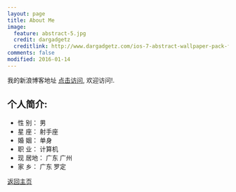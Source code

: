 ```yaml
---
layout: page
title: About Me
image:
  feature: abstract-5.jpg
  credit: dargadgetz
  creditlink: http://www.dargadgetz.com/ios-7-abstract-wallpaper-pack-for-iphone-5-and-ipod-touch-retina/
comments: false
modified: 2016-01-14
---
```


我的新浪博客地址 [点击访问](http://blog.sina.com.cn/u/2389101723), 欢迎访问!. 

## 个人简介:

* 性   别：	男
* 星   座：	射手座
* 婚   姻：	单身
* 职   业：	计算机
* 现 居地：	广东	广州
* 家   乡：	广东	罗定  

<div markdown="0"><a href="{{ site.url }}/blog/" class="btn btn-info">返回主页</a></div>

[^1]: 注: *只用于学习所用*
